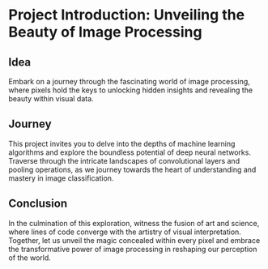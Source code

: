 # Project Introduction: Unveiling the Beauty of Image Processing

## Idea
Embark on a journey through the fascinating world of image processing, where pixels hold the keys to unlocking hidden insights and revealing the beauty within visual data.

## Journey
This project invites you to delve into the depths of machine learning algorithms and explore the boundless potential of deep neural networks. Traverse through the intricate landscapes of convolutional layers and pooling operations, as we journey towards the heart of understanding and mastery in image classification.

## Conclusion
In the culmination of this exploration, witness the fusion of art and science, where lines of code converge with the artistry of visual interpretation. Together, let us unveil the magic concealed within every pixel and embrace the transformative power of image processing in reshaping our perception of the world.
